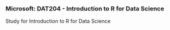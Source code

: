 ### Microsoft: DAT204 - Introduction to R for Data Science
Study for Introduction to R for Data Science
